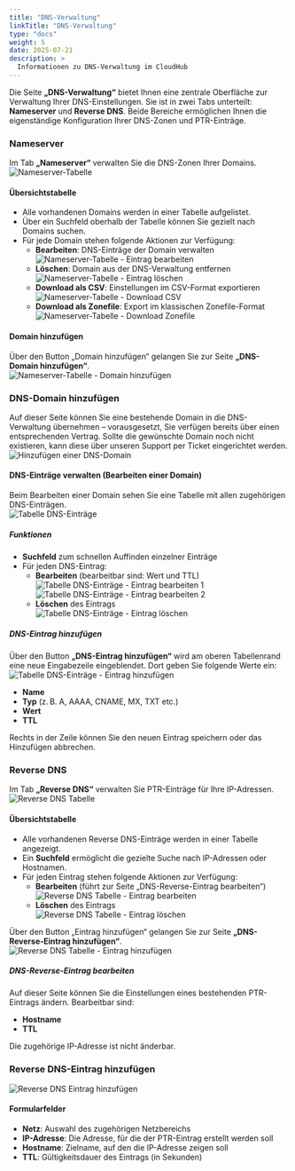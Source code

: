 ```yaml
---
title: "DNS-Verwaltung"
linkTitle: "DNS-Verwaltung"
type: "docs"
weight: 5
date: 2025-07-21
description: >
  Informationen zu DNS-Verwaltung im CloudHub
---
```


Die Seite **„DNS-Verwaltung“** bietet Ihnen eine zentrale Oberfläche zur Verwaltung Ihrer DNS-Einstellungen. Sie ist in zwei Tabs unterteilt: **Nameserver** und **Reverse DNS**. Beide Bereiche ermöglichen Ihnen die eigenständige Konfiguration Ihrer DNS-Zonen und PTR-Einträge.

### Nameserver

Im Tab **„Nameserver“** verwalten Sie die DNS-Zonen Ihrer Domains.\
![Nameserver-Tabelle](img/nameserver-table.png)

#### Übersichtstabelle

- Alle vorhandenen Domains werden in einer Tabelle aufgelistet.
- Über ein Suchfeld oberhalb der Tabelle können Sie gezielt nach Domains suchen.
- Für jede Domain stehen folgende Aktionen zur Verfügung:
  - **Bearbeiten**: DNS-Einträge der Domain verwalten\
  ![Nameserver-Tabelle - Eintrag bearbeiten](img/nameserver-table-edit.png)
  - **Löschen**: Domain aus der DNS-Verwaltung entfernen\
  ![Nameserver-Tabelle - Eintrag löschen](img/nameserver-table-delete.png)
  - **Download als CSV**: Einstellungen im CSV-Format exportieren\
  ![Nameserver-Tabelle - Download CSV](img/nameserver-table-download-csv.png)
  - **Download als Zonefile**: Export im klassischen Zonefile-Format\
  ![Nameserver-Tabelle - Download Zonefile](img/nameserver-table-download-zonefile.png)

#### Domain hinzufügen

Über den Button „Domain hinzufügen“ gelangen Sie zur Seite **„DNS-Domain hinzufügen“**.\
![Nameserver-Tabelle - Domain hinzufügen](img/nameserver-table-add-domain.png)

### DNS-Domain hinzufügen

Auf dieser Seite können Sie eine bestehende Domain in die DNS-Verwaltung übernehmen – vorausgesetzt, Sie verfügen bereits über einen entsprechenden Vertrag. Sollte die gewünschte Domain noch nicht existieren, kann diese über unseren Support per Ticket eingerichtet werden.\
![Hinzufügen einer DNS-Domain](img/add-dns-domain.png)

#### DNS-Einträge verwalten (Bearbeiten einer Domain)

Beim Bearbeiten einer Domain sehen Sie eine Tabelle mit allen zugehörigen DNS-Einträgen.\
![Tabelle DNS-Einträge](img/table-dns-entries.png)

##### Funktionen

- **Suchfeld** zum schnellen Auffinden einzelner Einträge
- Für jeden DNS-Eintrag:
  - **Bearbeiten** (bearbeitbar sind: Wert und TTL)\
  ![Tabelle DNS-Einträge - Eintrag bearbeiten 1](img/table-dns-entries-edit-entry-1.png)\
  ![Tabelle DNS-Einträge - Eintrag bearbeiten 2](img/table-dns-entries-edit-entry-2.png)
  - **Löschen** des Eintrags\
  ![Tabelle DNS-Einträge - Eintrag löschen](img/table-dns-entries-delete-entry.png)

##### DNS-Eintrag hinzufügen

Über den Button **„DNS-Eintrag hinzufügen“** wird am oberen Tabellenrand eine neue Eingabezeile eingeblendet. Dort geben Sie folgende Werte ein:\
![Tabelle DNS-Einträge - Eintrag hinzufügen](img/table-dns-entries-add-entry.png)

- **Name**
- **Typ** (z. B. A, AAAA, CNAME, MX, TXT etc.)
- **Wert**
- **TTL**

Rechts in der Zeile können Sie den neuen Eintrag speichern oder das Hinzufügen abbrechen.

### Reverse DNS

Im Tab **„Reverse DNS“** verwalten Sie PTR-Einträge für Ihre IP-Adressen.\
![Reverse DNS Tabelle](img/reverse-dns-table.png)

#### Übersichtstabelle

- Alle vorhandenen Reverse DNS-Einträge werden in einer Tabelle angezeigt.
- Ein **Suchfeld** ermöglicht die gezielte Suche nach IP-Adressen oder Hostnamen.
- Für jeden Eintrag stehen folgende Aktionen zur Verfügung:
  - **Bearbeiten** (führt zur Seite „DNS-Reverse-Eintrag bearbeiten“)\
  ![Reverse DNS Tabelle - Eintrag bearbeiten](img/reverse-dns-table-edit-entry.png)
  - **Löschen** des Eintrags\
  ![Reverse DNS Tabelle - Eintrag löschen](img/reverse-dns-table-delete-entry.png)

Über den Button „Eintrag hinzufügen“ gelangen Sie zur Seite **„DNS-Reverse-Eintrag hinzufügen“**.\
![Reverse DNS Tabelle - Eintrag hinzufügen](img/reverse-dns-table-add-entry.png)

##### DNS-Reverse-Eintrag bearbeiten

Auf dieser Seite können Sie die Einstellungen eines bestehenden PTR-Eintrags ändern. Bearbeitbar sind:

- **Hostname**
- **TTL**

Die zugehörige IP-Adresse ist nicht änderbar.

### Reverse DNS-Eintrag hinzufügen

![Reverse DNS Eintrag hinzufügen](img/add-reverse-dns-entry.png)

#### Formularfelder

- **Netz**: Auswahl des zugehörigen Netzbereichs
- **IP-Adresse**: Die Adresse, für die der PTR-Eintrag erstellt werden soll
- **Hostname**: Zielname, auf den die IP-Adresse zeigen soll
- **TTL**: Gültigkeitsdauer des Eintrags (in Sekunden)

